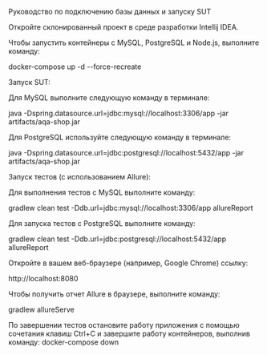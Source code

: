 
Руководство по подключению базы данных и запуску SUT

Откройте склонированный проект в среде разработки Intellij IDEA.


Чтобы запустить контейнеры с MySQL, PostgreSQL и Node.js, выполните команду:

docker-compose up -d --force-recreate


Запуск SUT:

Для MySQL выполните следующую команду в терминале:
 
 java -Dspring.datasource.url=jdbc:mysql://localhost:3306/app -jar artifacts/aqa-shop.jar

Для PostgreSQL используйте следующую команду в терминале:
 
 java -Dspring.datasource.url=jdbc:postgresql://localhost:5432/app -jar artifacts/aqa-shop.jar

Запуск тестов (с использованием Allure):

Для выполнения тестов с MySQL выполните команду:
 
 gradlew clean test -Ddb.url=jdbc:mysql://localhost:3306/app allureReport

Для запуска тестов с PostgreSQL выполните команду:
 
 gradlew clean test -Ddb.url=jdbc:postgresql://localhost:5432/app allureReport 



Откройте в вашем веб-браузере (например, Google Chrome) ссылку:

http://localhost:8080


Чтобы получить отчет Allure в браузере, выполните команду:

gradlew allureServe


По завершении тестов остановите работу приложения с помощью сочетания клавиш Ctrl+C и завершите работу контейнеров, выполнив команду:
docker-compose down